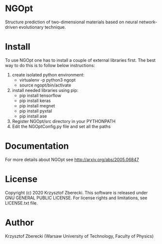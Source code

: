 # NGOpt
Structure prediction of two-dimensional materials based on neural network-driven evolutionary technique.
# Install
To use NGOpt one has to install a couple of external libraries first. The best way to do this is to follow below instructions:
1. create isolated python environment:
   - virtualenv -p python3 ngopt
   - source ngopt/bin/activate
2. install needed libraries using pip:
   - pip install tensorflow
   - pip install keras
   - pip install megnet
   - pip install pyxtal
   - pip install ase
3. Register NGOpt/src directory in your PYTHONPATH
4. Edit the NGOptConfig.py file and set all the paths 
# Documentation
For more details about NGOpt see http://arxiv.org/abs/2005.06847
# License
Copyright (c) 2020 Krzysztof Zberecki. This software is released under GNU GENERAL PUBLIC LICENSE. For license rights and limitations, see LICENSE.txt file.
# Author
Krzysztof Zberecki (Warsaw University of Technology, Faculty of Physics)
